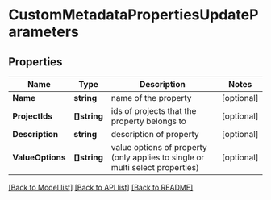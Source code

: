# CustomMetadataPropertiesUpdateParameters

## Properties

Name | Type | Description | Notes
------------ | ------------- | ------------- | -------------
**Name** | **string** | name of the property | [optional] 
**ProjectIds** | **[]string** | ids of projects that the property belongs to | [optional] 
**Description** | **string** | description of property | [optional] 
**ValueOptions** | **[]string** | value options of property (only applies to single or multi select properties) | [optional] 

[[Back to Model list]](../README.md#documentation-for-models) [[Back to API list]](../README.md#documentation-for-api-endpoints) [[Back to README]](../README.md)


